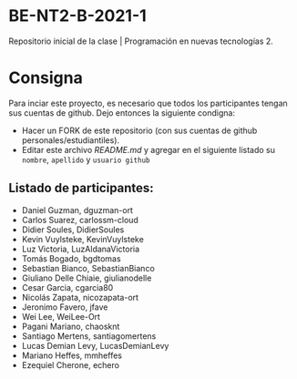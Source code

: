 # BE-NT2-B-2021-1

Repositorio inicial de la clase | Programación en nuevas tecnologías 2.

# Consigna

Para inciar este proyecto, es necesario que todos los participantes tengan sus cuentas de github. Dejo entonces la siguiente condigna:

- Hacer un FORK de este repositorio (con sus cuentas de github personales/estudiantiles).
- Editar este archivo _README.md_ y agregar en el siguiente listado su `nombre`, `apellido` y `usuario github`

## Listado de participantes:

- Daniel Guzman, dguzman-ort
- Carlos Suarez, carlossm-cloud
- Didier Soules, DidierSoules
- Kevin Vuylsteke, KevinVuylsteke
- Luz Victoria, LuzAldanaVictoria
- Tomás Bogado, bgdtomas
- Sebastian Bianco, SebastianBianco
- Giuliano Delle Chiaie, giulianodelle
- Cesar Garcia, cgarcia80
- Nicolás Zapata, nicozapata-ort
- Jeronimo Favero, jfave
- Wei Lee, WeiLee-Ort
- Pagani Mariano, chaosknt
- Santiago Mertens, santiagomertens
- Lucas Demian Levy, LucasDemianLevy
- Mariano Heffes, mmheffes
- Ezequiel Cherone, echero